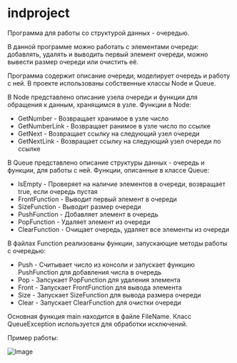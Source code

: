 # indproject
Программа для работы со структурой данных - очередью.

В данной программе можно работать с элементами очереди: добавлять, удалять и выводить первый элемент очереди, можно вывести размер очереди или очистить её.

Программа содержит описание очереди, моделирует очередь и работу с ней.
В проекте использованы собственные классы Node и Queue. 

В Node представлено описание узела очереди и функции для обращения к данным, хранящимся в узле.
Функции в Node:
- GetNumber - Возвращает хранимое в узле число
- GetNumberLink - Возвращает ранимое в узле число по ссылке
- GetNext - Возвращает ссылку на следующий узел очереди
- GetNextLink - Возвращает ссылку на следующий узел очереди по ссылке

В Queue представлено описание структуры данных - очередь и функции, для работы с ней.
Функции, описанные в классе Queue:
- IsEmpty - Проверяет на наличие элементов в очереди, возвращает true, если очередь пустая
- FrontFunction - Выводит первый элемент в очереди
- SizeFunction - Выводит размер очереди
- PushFunction - Добавляет элемент в очередь
- PopFunction - Удаляет элемент из очереди
- ClearFunction - Очищает очередь, удаляет все элементы из очереди

В файлах Function реализованы функции, запускающие методы работы с очередью:
- Push - Считывает число из консоли и запускает функцию PushFunction для добавления числа в очередь
- Pop - Запсукает PopFunction для удаления элемента
- Front - Запускает FrontFunction для вывода элемента
- Size - Запускает SizeFunction для вывода размера очереди
- Clear - Запускает ClearFunction для очистки очереди

Основная функция main находится в файле FileName. 
Класс QueueException используется для обработки исключений.

Пример работы:

![Image](https://github.com/user-attachments/assets/7002ff57-2943-44ff-a55a-2ffdb481b315)

